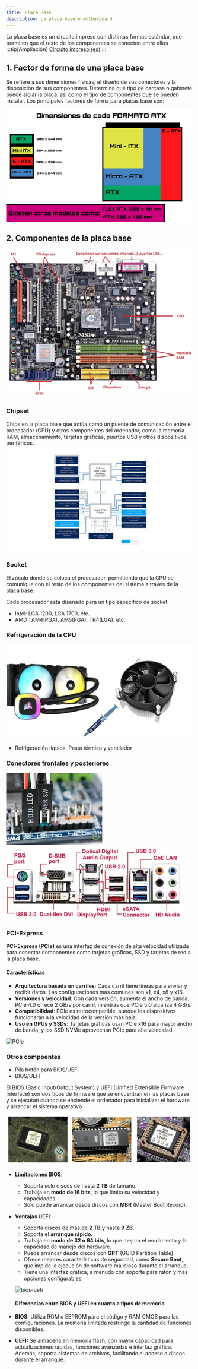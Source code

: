 ```yaml
---
title: Placa Base
description: La placa base o motherboard
---
```



La placa base es un circuito impreso con distintas formas estándar, que permiten que el resto de los componentes se conecten entre ellos
:::tip[Ampliación]
[Circuito impreso (es)](https://fadesaing.com/circuitos-impresos/)
:::

## 1. Factor de forma de una placa base 
Se refiere a sus dimensiones físicas, el diseño de sus conectores y la disposición de sus componentes. Determina qué tipo de carcasa o gabinete puede alojar la placa, así como el tipo de componentes que se pueden instalar. Los principales factores de forma para placas base son:

![Tamaños de placas base](../../../../assets/ut1/placas-sizes.png)


## 2. Componentes de la placa base
![Placa base y sus componentes](../../../../assets/ut1/placa1.jpg)


### Chipset

Chips en la placa base que actúa como un puente de comunicación entre el procesador (CPU) y otros componentes del ordenador, como la memoria RAM, almacenamiento, tarjetas gráficas, puertos USB y otros dispositivos periféricos.
![Chipset 13th gen Z790](../../../../assets/ut1/chipset-Z790.jpg)

### Socket

El zócalo donde se coloca el procesador, permitiendo que la CPU se comunique con el resto de los componentes del sistema a través de la placa base.

Cada procesador está diseñado para un tipo específico de socket.

- Intel: LGA 1200, LGA 1700, etc.
- AMD : AM4(PGA), AM5(PGA), TR4(LGA), etc.

### Refrigeración de la CPU

![Refrigeración líquida](../../../../assets/ut1/liquidRef.webp)

- Refrigeración líquida, Pasta térmica y ventilador

### Conectores frontales y posteriores

![Conectores frontales](../../../../assets/ut1/conectores-frontal.jpg)
![Conectores posteriores](../../../../assets/ut1/conectores-placa-base-trasera.webp)

### PCI-Express 
**PCI-Express (PCIe)** es una interfaz de conexión de alta velocidad utilizada para conectar componentes como tarjetas gráficas, SSD y tarjetas de red a la placa base. 

#### Características
- **Arquitectura basada en carriles**: Cada carril tiene líneas para enviar y recibir datos. Las configuraciones más comunes son x1, x4, x8 y x16.
- **Versiones y velocidad**: Con cada versión, aumenta el ancho de banda. PCIe 4.0 ofrece 2 GB/s por carril, mientras que PCIe 5.0 alcanza 4 GB/s.
- **Compatibilidad**: PCIe es retrocompatible, aunque los dispositivos funcionarán a la velocidad de la versión más baja.
- **Uso en GPUs y SSDs**: Tarjetas gráficas usan PCIe x16 para mayor ancho de banda, y los SSD NVMe aprovechan PCIe para alta velocidad.

![PCIe](https://vishub.org/pictures/19103.jpeg?style=500)


### Otros compoentes

- Pila botón para BIOS/UEFI
- BIOS/UEFI

El BIOS (Basic Input/Output System) y UEFI (Unified Extensible Firmware Interface) son dos tipos de firmware que se encuentran en las placas base y se ejecutan cuando se enciende el ordenador para inicializar el hardware y arrancar el sistema operativo

![Ejemplo de BIOS](../../../../assets/ut1/bios.png)

- **Limitaciones BIOS**:
  - Soporta solo discos de hasta **2 TB** de tamaño.
  - Trabaja en **modo de 16 bits**, lo que limita su velocidad y capacidades.
  - Sólo puede arrancar desde discos con **MBR** (Master Boot Record).

- **Ventajas UEFI**:
  - Soporta discos de más de **2 TB** y hasta **9 ZB**.
  - Soporta el **arranque rápido**.
  - Trabaja en **modo de 32 o 64 bits**, lo que mejora el rendimiento y la capacidad de manejo del hardware.
  - Puede arrancar desde discos con **GPT** (GUID Partition Table).
  - Ofrece mejores características de seguridad, como **Secure Boot**, que impide la ejecución de software malicioso durante el arranque.
  - Tiene una interfaz gráfica, a menudo con soporte para ratón y más opciones configurables.

  ![bios-uefi](https://i.blogs.es/a68699/bios-vs-uefi/1366_2000.jpg)

  #### Diferencias entre BIOS y UEFI en cuanto a tipos de memoria

- **BIOS:** Utiliza ROM o EEPROM para el código y RAM CMOS para las configuraciones. La memoria limitada restringe la cantidad de funciones disponibles.

- **UEFI:** Se almacena en memoria flash, con mayor capacidad para actualizaciones rápidas, funciones avanzadas e interfaz gráfica. Además, soporta sistemas de archivos, facilitando el acceso a discos durante el arranque.